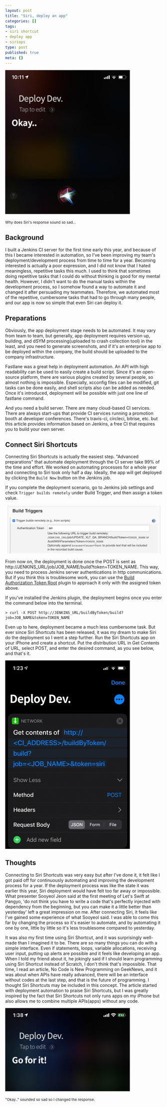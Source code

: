 ```yaml
---
layout: post
title: "Siri, deploy an app"
categories: []
tags:
- siri shortcut
- deploy app
- siriops
type: post
published: true
meta: {}
---
```


<img src="/assets/posts/siri01-en.png" width="400" />
<p style="text-align: left;"><small>Why does Siri's response sound so sad...</small></p>

## Background

I built a Jenkins CI server for the first time early this year, and because of this I became interested in automation, so I've been improving my team's deployment/development process from time to time for a year. Becoming interested is actually a poor expression, and I did not know that I hated meaningless, repetitive tasks this much. I used to think that sometimes doing repetitive tasks that I could do without thinking is good for my mental health. However, I didn't want to do the manual tasks within the development process, so I somehow found a way to automate it and changed it after persuading my teammates. Therefore, we automated most of the repetitive, cumbersome tasks that had to go through many people, and our app is now so simple that even Siri can deploy it. 

## Preparations

Obviously, the app deployment stage needs to be automated. It may vary from team to team, but generally, app deployment requires version up, building, and dSYM processing(uploaded to crash collection tool) in the least, and you need to generate screenshots, and if it's an enterprise app to be deployed within the company, the build should be uploaded to the company infrastructure. 

Fastlane was a great help in deployment automation. An API with high readability can be used to easily create a build script. Since it's an open-source platform, there are various plugins created by several people, so almost nothing is impossible. Especially, xcconfig files can be modified, git tasks can be done easily, and shell scripts also can be added as needed. Once it's introduced, deployment will be possible with just one line of fastlane command.

And you need a build server. There are many cloud-based CI services. There are always start-ups that provide CI services running a promotion booth at developer conferences. There's travis-ci, circleci, bitrise, etc. but this article provides information based on Jenkins, a free CI that requires you to build your own server.

## Connect Siri Shortcuts

Connecting Siri Shortcuts is actually the easiest step. "Advanced preparations" that automate deployment through the CI server take 99% of the time and effort. We worked on automating processes for a whole year and connecting to Siri took only half a day. Ideally, the app will get deployed by clicking the `Build Now` button on the Jenkins job.

If you complete the deployment scenario, go to Jenkins job settings and check `Trigger builds remotely` under Build Trigger, and then assign a token value.

<img src="/assets/posts/siri02.png"/>

From now on, the deployment is done once the POST is sent as http://JENKINS_URL/job/JOB_NAME/build?token=TOKEN_NAME. This way, you need to process Jenkins server authentications in http communications. But if you think this is troublesome work, you can use the [Build Authorization Token Root](https://plugins.jenkins.io/build-token-root) plugin to approach it only with the assigned token above.

If you've installed the Jenkins plugin, the deployment begins once you enter the command below into the terminal.

```
> curl -X POST http://JENKINS_URL/buildByToken/build?job=JOB_NAME&token=TOKEN_NAME
```

Even up to here, deployment became a much less cumbersome task. But ever since Siri Shortcuts has been released, it was my dream to make Siri do the deployment so I went a step further. Run the Siri Shortcuts app on your iPhone and create a shortcut. Put the distribution URL in Get Contents of URL, select POST, and enter the desired command, as you see below, and that's it.

<img src="/assets/posts/siri03-en.png" width="400" />

## Thoughts

Connecting to Siri Shortcuts was very easy but after I've done it, it felt like I got paid off for continuously automating and improving the development process for a year. If the deployment process was like the state it was earlier this year, Siri deployment would have felt too far away or impossible. What presenter Sooyeol Jeon said at the first meeting of Let's Swift at Pangyo, 'do not think you have to write a code that's perfectly injected with dependency from the beginning, but you can make it a little better than yesterday' left a great impression on me. After connecting Siri, it feels like I've gained some experience of what Sooyeol said. 
I was able to come this far by changing the process so it's easier to automate, and by automating it one by one, little by little so it's less troublesome compared to yesterday.

It was also my first time using Siri Shortcut, and it was surprisingly well-made than I imagined it to be. 
There are so many things you can do with a simple interface. Even if statements, loops, variable allocations, receiving user input, putting up alerts are possible and it feels like developing an app. When I told my friend about it, he jokingly said if I should learn programming using Siri Shortcut instead of Scratch, I don't think that's impossible. 
That time, I read an article, No Code is New Programming on GeekNews, and it was about when APIs have really advanced, there will be an interface without codes at the last step, and that is the future of programming. 
I thought Siri Shortcuts may be included in this concept. The article started with deployment automation to praise Siri Shortcuts, but I was greatly inspired by the fact that Siri Shortcuts not only runs apps on my iPhone but also allows me to combine multiple APIs(apps) without any code.

<img src="/assets/posts/siri04-en.png" width="400" />
<p style="text-align: left;"><small>"Okay.." sounded so sad so I changed the response.</small></p>